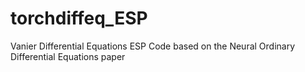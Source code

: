# torchdiffeq_ESP
Vanier Differential Equations ESP Code based on the Neural Ordinary Differential Equations paper
